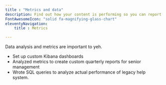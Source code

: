 ```yaml
---
title : "Metrics and data"
description: Find out how your content is performing so you can report and improve
FontAwesomeIcon: "solid fa-magnifying-glass-chart"
eleventyNavigation:
    title : Metrics

---
```


Data analysis and metrics are important to yeh.

- Set up custom Kibana dashboards
- Analyzed metrics to create custom quarterly reports for senior management
- Wrote SQL queries to analyze actual performance of legacy help system.
